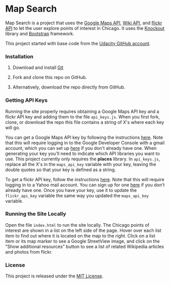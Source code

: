 # Map Search

Map Search is a project that uses the [Google Maps API](https://developers.google.com/maps/), 
[Wiki API](https://www.mediawiki.org/wiki/API:Main_page), and 
[flickr API](https://www.flickr.com/services/api/) 
to let the user explore points of interest in Chicago. It uses the 
[Knockout](http://knockoutjs.com/) library and [Bootstrap](http://getbootstrap.com/)
 framework. 

This project started with base code from the [Udacity GitHub account](https://github.com/udacity/ud864).

### Installation

1. Download and install [Git](https://git-scm.com/downloads)

2. Fork and clone this repo on GitHub.

3. Alternatively, download the repo directly from GitHub.


### Getting API Keys
Running the site properly requires obtaining a Google Maps API key and a 
flickr API key and adding them to the file `api_keys.js`. When you first 
fork, clone, or download the repo this file contains a string of X's 
where each key will go. 

You can get a Google Maps API key by following the 
instructions 
[here](https://developers.google.com/maps/documentation/javascript/get-api-key).
Note that this will require logging in to the Google Developer Console with a 
gmail account, which you can set up [here](https://accounts.google.com/SignUp) 
if you don't already have one. When generating your key you'll need to 
indicate which API libraries you want to use. This project currently only 
requires the **places** library. 
In `api_keys.js`, replace all the X's in the `maps_api_key` variable with 
your key, leaving the double quotes so that your key is defined as a string.

To get a flickr API key, follow the instructions 
[here](https://www.flickr.com/services/api/misc.api_keys.html). 
Note that this will require logging in to a Yahoo mail account. You can sign 
up for one [here](https://login.yahoo.com/account/create) if you don't already 
have one. Once you have your key, use it to update the `flickr_api_key` 
variable the same way you updated the `maps_api_key` variable.


### Running the Site Locally
Open the file `index.html` to run the site locally. The Chicago points of 
interest are shown in a list on the left side of the page. Hover over each 
list item to find out where it is located on the map to the right. Click 
on a list item or its map marker to see a Google StreetView image, and 
click on the "Show additional resources" button to see a list of related 
Wikipedia articles and photos from flickr.


### License

This project is released under the [MIT License](https://github.com/lmitchell4/alpha-blog/blob/master/LICENSE).
